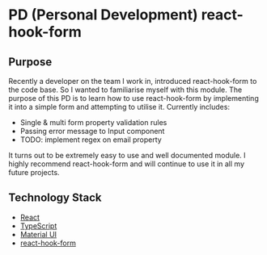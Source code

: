 # PD (Personal Development) react-hook-form

## Purpose
Recently a developer on the team I work in, introduced react-hook-form to the code base. So I wanted to familiarise myself with this module.
The purpose of this PD is to learn how to use react-hook-form by implementing it into a simple form and attempting to utilise it. 
Currently includes: 
- Single & multi form property validation rules
- Passing error message to Input component 
- TODO: implement regex on email property

It turns out to be extremely easy to use and well documented module. I highly recommend react-hook-form and will continue to use it in all my future projects.

## Technology Stack

- [React](https://reactjs.org/) 
- [TypeScript](https://www.typescriptlang.org/)
- [Material UI](https://material-ui.com/)
- [react-hook-form](https://react-hook-form.com/)
